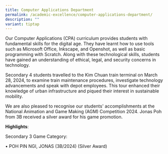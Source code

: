 ```yaml
---
title: Computer Applications Department
permalink: /academic-excellence/computer-applications-department/
description: ""
variant: tiptap
---
```

<p>Our Computer Applications (CPA) curriculum provides students with fundamental
skills for the digital age. They have learnt how to use tools such as Microsoft
Office, Inkscape, and Openshot, as well as basic programming with Scratch.
Along with these technological skills, students have gained an understanding
of ethical, legal, and security concerns in technology.</p>
<p>Secondary 4 students travelled to the Kim Chuan train terminal on March
28, 2024, to examine train maintenance procedures, investigate technology
advancements and speak with depot employees. This tour enhanced their knowledge
of urban infrastructure and piqued their interest in sustainable mobility.</p>
<p>We are also pleased to recognise our students' accomplishments at the
National Animation and Game Making (AGM) Competition 2024. Jonas Poh from
3B received a silver award for his game promotion.</p>
<p><strong>Highlights</strong>:</p>
<p>Secondary 3 Game Category:</p>
<p>• POH PIN NGI, JONAS (3B/2024) (Silver Award)</p>
<p>
<br>
</p>